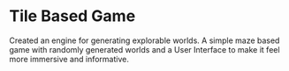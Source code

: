 # Tile Based Game

Created an engine for generating explorable worlds. A simple maze based game with randomly generated worlds and a User Interface to make it feel more immersive and informative.
